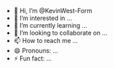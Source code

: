 - 👋 Hi, I’m @KevinWest-Form
- 👀 I’m interested in ...
- 🌱 I’m currently learning ...
- 💞️ I’m looking to collaborate on ...
- 📫 How to reach me ...
- 😄 Pronouns: ...
- ⚡ Fun fact: ...

<!---
KevinWest-Form/KevinWest-Form is a ✨ special ✨ repository because its `README.md` (this file) appears on your GitHub profile.
You can click the Preview link to take a look at your changes.
--->
